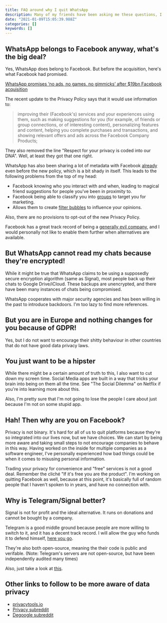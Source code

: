 ```yaml
---
title: FAQ around why I quit WhatsApp
description: Many of my friends have been asking me these questions, I decided to quickly write them down in one place
date: "2021-01-09T15:05:39.988Z"
categories: []
keywords: []
---
```


## WhatsApp belongs to Facebook anyway, what's the big deal?

Yes, WhatsApp does belong to Facebook. But before the acquisition, here's what Facebook had promised.

[WhatsApp promises ‘no ads, no games, no gimmicks’ after \$19bn Facebook acquisition](https://www.marketingweek.com/whatsapp-promises-no-ads-no-games-no-gimmicks-after-19bn-facebook-acquisition/)

The recent update to the Privacy Policy says that it would use information to:

> improving their (Facebook's) services and your experiences using them, such as making suggestions for you (for example, of friends or group connections, or of interesting content), personalizing features and content, helping you complete purchases and transactions, and showing relevant offers and ads across the Facebook Company Products;

They also removed the line "Respect for your privacy is coded into our DNA". Well, at least they got that one right.

WhatsApp has also been sharing a lot of metadata with Facebook [already](https://www.wired.com/story/whatsapp-facebook-data-share-notification/) even before the new policy, which is a bit shady in itself. This leads to the following problems from the top of my head:

- Facebook knowing who you interact with and when, leading to magical friend suggestions for people you've been in proximity to.
- Facebook being able to classify you into [groups](https://www.washingtonpost.com/news/the-intersect/wp/2016/08/19/98-personal-data-points-that-facebook-uses-to-target-ads-to-you/) to target you for marketing.
- Allows them to create [filter bubbles](https://en.wikipedia.org/wiki/Filter_bubble) to influence your opinions.

Also, there are no provisions to opt-out of the new Privacy Policy.

Facebook has a great track record of being a [generally evil company](https://stallman.org/facebook.html), and I would personally not like to enable them further when alternatives are available.

## But WhatsApp cannot read my chats because they're encrypted!

While it might be true that WhatsApp claims to be using a supposedly secure encryption algorithm (same as Signal), most people back up their chats to Google Drive/iCloud. These backups are unencrypted, and there have been many instances of chats being compromised.

WhatsApp cooperates with major security agencies and has been willing in the past to introduce backdoors. I'm too lazy to find more references.

## But you are in Europe and nothing changes for you because of GDPR!

Yes, but I do not want to encourage their shitty behaviour in other countries that do not have good data privacy laws.

## You just want to be a hipster

While there might be a certain amount of truth to this, I also want to cut down my screen time. Social Media apps are built in a way that tricks your brain into being on them all the time. See "The Social Dilemma" on Netflix if you're into learning more about this.

Also, I'm pretty sure that I'm not going to lose the people I care about just because I'm not on some stupid app.

## Hah! Then why are you on Facebook?

Privacy is not binary. It's hard for all of us to quit platforms because they're so integrated into our lives now, but we have choices. We can start by being more aware and taking small steps to not encourage companies to behave in this way. Having worked on the inside for multiple companies as a software engineer, I've personally experienced how bad things could be when it comes to misusing personal information.

Trading your privacy for convenience and "free" services is not a good deal. Remember the cliché "If it's free you are the product". I'm working on quitting Facebook as well, because at this point, it's basically full of random people that I haven't spoken to in years, and have no connection with.

## Why is Telegram/Signal better?

Signal is not for profit and the ideal alternative. It runs on donations and cannot be bought by a company.

Telegram is a good middle ground because people are more willing to switch to it, and it has a decent track record. I will allow the guy who funds it to defend himself, [here you go](https://t.me/durov/145).

They're also both open-source, meaning the their code is public and verifable. (Note: Telegram's servers are not open-source, but have been independently audited many times)

Also, just take a look at [this](https://9to5mac.com/2021/01/04/app-privacy-labels-messaging-apps/).

## Other links to follow to be more aware of data privacy

- [privacytools.io](https://privacytools.io/)
- [Privacy subreddit](https://old.reddit.com/r/privacy/)
- [Degoogle subreddit](https://old.reddit.com/r/degoogle/)
